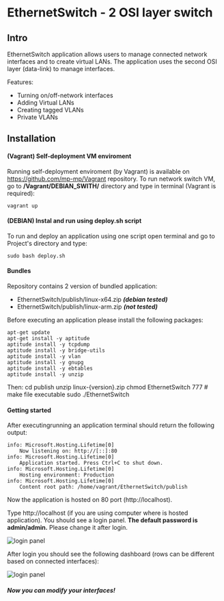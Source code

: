 EthernetSwitch - 2 OSI layer switch
===================================

## Intro
EthernetSwitch application allows users to manage connected network interfaces and to create virtual LANs. The application uses the second OSI layer (data-link) to manage interfaces.

Features:
- Turning on/off-network interfaces 
- Adding Virtual LANs
- Creating tagged VLANs
- Private VLANs

## Installation
#### (**Vagrant**) Self-deployment VM enviroment
Running self-deployment enviroment (by Vagrant) is available on https://github.com/mp-mp/Vagrant repository. To run network switch VM, go to **/Vagrant/DEBIAN_SWITH/** directory and type in terminal (Vagrant is required):
    
    vagrant up
    
#### (**DEBIAN**) Instal and run using deploy.sh script 
To run and deploy an application using one script open terminal and go to Project's directory and type:
    
    sudo bash deploy.sh


#### Bundles
Repository contains 2 version of bundled application:
 - EthernetSwitch/publish/linux-x64.zip ***(debian tested)***
 - EthernetSwitch/publish/linux-arm.zip ***(not tested)***

Before executing an application please install the following packages:

    apt-get update  
    apt-get install -y aptitude
    aptitude install -y tcpdump
    aptitude install -y bridge-utils
    aptitude install -y vlan
    aptitude install -y gnupg
    aptitude install -y ebtables
    aptitude install -y unzip

Then:
	cd publish
	unzip linux-{version}.zip
	chmod EthernetSwitch 777    # make file executable
	sudo ./EthernetSwitch


#### Getting started
After executingrunning an application terminal should return the following output:
	
	info: Microsoft.Hosting.Lifetime[0]
	    Now listening on: http://[::]:80
	info: Microsoft.Hosting.Lifetime[0]
	    Application started. Press Ctrl+C to shut down.
	info: Microsoft.Hosting.Lifetime[0]
	    Hosting environment: Production
	info: Microsoft.Hosting.Lifetime[0]
	    Content root path: /home/vagrant/EthernetSwitch/publish

Now the application is hosted on 80 port (http://localhost). 

Type http://localhost (if you are using computer where is hosted application). You should see a login panel. **The default password is admin/admin.** Please change it after login. 

![login panel](https://github.com/krawat10/EthernetSwitch/blob/master/img/LoginPanel.jpg?raw=true)

After login you should see the following dashboard (rows can be different based on connected interfaces):

![login panel](https://github.com/krawat10/EthernetSwitch/blob/master/img/Home.jpg?raw=true)

##### **Now you can modify your interfaces!**

